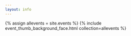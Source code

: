 ```yaml
---
layout: info
---
```

{% assign allevents = site.events %}
{% include event_thumb_background_face.html collection=allevents %}
